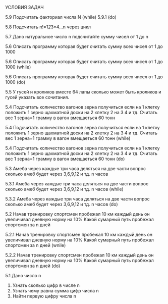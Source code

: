 УСЛОВИЯ ЗАДАЧ

5.9 Подсчитать факториал числа N (while) 5.9.1 (do)

5.8 Подсчитать n!=1*2*3*4...n через цикл

5.7 Дано натуральное число  n  подсчитайте сумму чисел от 1 до n

5.6 Описать программу которая будет считать сумму всех чисел от 1 до 1000

5.6 Описать программу которая будет считать сумму всех чисел от 1 до 1000 (while)

5.6 Описать программу которая будет считать сумму всех чисел от 1 до 1000 (do)

5.5 У гусей и кроликов вместе 64 лапы сколько может быть кроликов и гусей указать все сочитания.

5.4 Подсчитать количество вагонов зерна получиться если на 1 клетку положить 1 зерно щахматной доски на 2 клетку 2 на 3 4 и тд. Считать вес 1 зерна=1 грамму в вагон вмещаеться 60 тонн

5.4 Подсчитать количество вагонов зерна получиться если на 1 клетку положить 1 зерно щахматной доски на 2 клетку 2 на 3 4 и тд. Считать вес 1 зерна=1 грамму в вагон вмещаеться 60 тонн (while)

5.4 Подсчитать количество вагонов зерна получиться если на 1 клетку положить 1 зерно щахматной доски на 2 клетку 2 на 3 4 и тд. Считать вес 1 зерна=1 грамму в вагон вмещаеться 60 тонн (do)

5.3 Амеба через каждые три часа деляться на две части вопрос сколько амеб будет через 3,6,9,12 и тд. n часов 

5.3.1 Амеба через каждые три часа деляться на две части вопрос сколько амеб будет через 3,6,9,12 и тд. n часов (while)

5.3.2 Амеба через каждые три часа деляться на две части вопрос сколько амеб будет через 3,6,9,12 и тд. n часов (do)

5.2 Начав тренировку спортсмен пробежал 10 км каждый день он увеличивал дневную норму на 10% Какой сумарный путь пробежал спортсмен за n дней

5.2.1 Начав тренировку спортсмен пробежал 10 км каждый день он увеличивал дневную норму на 10% Какой сумарный путь пробежал спортсмен за n дней (wnile)

5.2.2 Начав тренировку спортсмен пробежал 10 км каждый день он увеличивал дневную норму на 10% Какой сумарный путь пробежал спортсмен за n дней (do)

5.1 Дано число n 
1) Узнать сколько цифр в числе n
2) Узнать чему равна сумма цифр числа n
3) Найти первую цифру числа n
